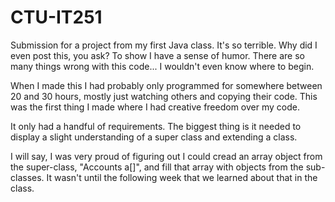 # CTU-IT251
Submission for a project from my first Java class. It's so terrible.
Why did I even post this, you ask? To show I have a sense of humor. There are so many things wrong with this code... I wouldn't even know where to begin. 

When I made this I had probably only programmed for somewhere between 20 and 30 hours, mostly just watching others and copying their code. This was the first thing I made where I had creative freedom over my code. 

It only had a handful of requirements. The biggest thing is it needed to display a slight understanding of a super class and extending a class. 

I will say, I was very proud of figuring out I could cread an array object from the super-class, "Accounts a[]", and fill that array with objects from the sub-classes. It wasn't until the following week that we learned about that in the class.
